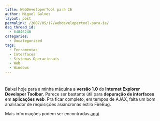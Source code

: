 ```yaml
---
title: WebDeveloperTool para IE
author: Miguel Galves
layout: post
permalink: /2007/05/17/webdevelopertool-para-ie/
dsq_thread_id:
  - 64846246
categories:
  - Uncategorized
tags:
  - Ferramentas
  - Interfaces
  - Sistemas Operacionais
  - Web
  - Windows
---
```

# 

Baixei hoje para a minha máquina a **versão 1.0** do **Internet Explorer Developer Toolbar**. Parece ser bastante útil para **depuração de interfaces** em **aplicações web**. Pra ficar completo, em tempos de AJAX, falta um bom analisador de requisições assíncronas estilo FireBug.

Mais informações podem ser encontradas [aqui][1].

 [1]: http://www.microsoft.com/downloads/details.aspx?FamilyId=E59C3964-672D-4511-BB3E-2D5E1DB91038&displaylang=en